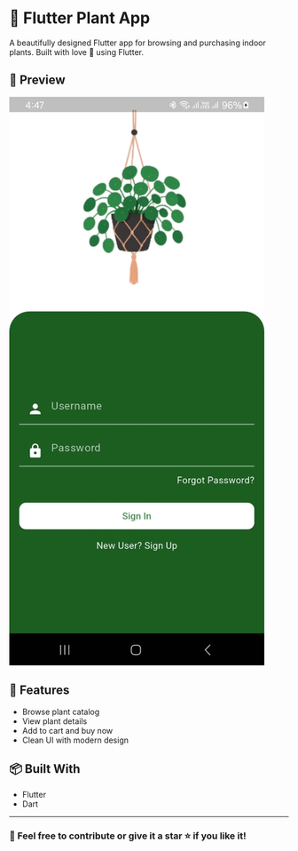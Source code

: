 # 🌿 Flutter Plant App

A beautifully designed Flutter app for browsing and purchasing indoor plants. Built with love 💚 using Flutter.

## 📱 Preview

![App Demo](assets/demo.gif)

## 🚀 Features
- Browse plant catalog
- View plant details
- Add to cart and buy now
- Clean UI with modern design

## 📦 Built With
- Flutter
- Dart

---

### 💫 Feel free to contribute or give it a star ⭐ if you like it!
